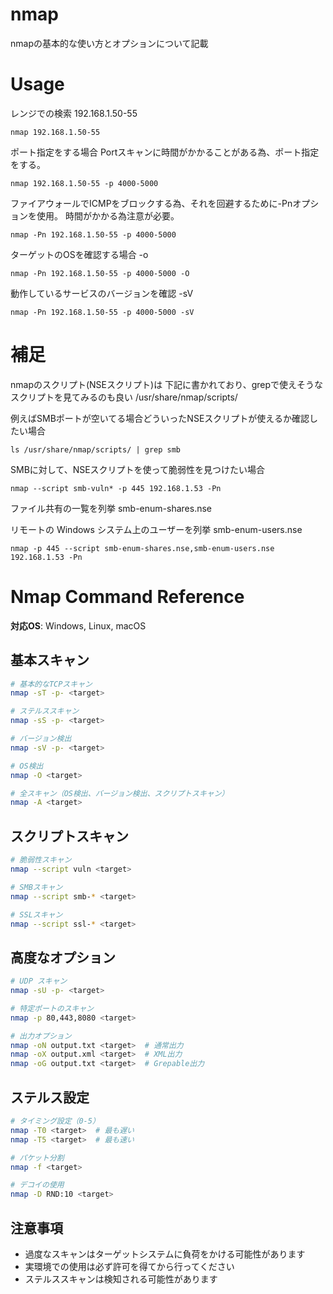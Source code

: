 # nmap
nmapの基本的な使い方とオプションについて記載

# Usage

レンジでの検索
192.168.1.50-55

```
nmap 192.168.1.50-55
```

ポート指定をする場合
Portスキャンに時間がかかることがある為、ポート指定をする。

```
nmap 192.168.1.50-55 -p 4000-5000
```

ファイアウォールでICMPをブロックする為、それを回避するために-Pnオプションを使用。
時間がかかる為注意が必要。

```
nmap -Pn 192.168.1.50-55 -p 4000-5000
```

ターゲットのOSを確認する場合 -o
```
nmap -Pn 192.168.1.50-55 -p 4000-5000 -O
```

動作しているサービスのバージョンを確認 -sV
```
nmap -Pn 192.168.1.50-55 -p 4000-5000 -sV
```

# 補足
nmapのスクリプト(NSEスクリプト)は
下記に書かれており、grepで使えそうなスクリプトを見てみるのも良い
/usr/share/nmap/scripts/

例えばSMBポートが空いてる場合どういったNSEスクリプトが使えるか確認したい場合
```
ls /usr/share/nmap/scripts/ | grep smb
```

SMBに対して、NSEスクリプトを使って脆弱性を見つけたい場合
```
nmap --script smb-vuln* -p 445 192.168.1.53 -Pn
```

ファイル共有の一覧を列挙 smb-enum-shares.nse

リモートの Windows システム上のユーザーを列挙 smb-enum-users.nse
```
nmap -p 445 --script smb-enum-shares.nse,smb-enum-users.nse 192.168.1.53 -Pn
```

# Nmap Command Reference

**対応OS**: Windows, Linux, macOS

## 基本スキャン
```bash
# 基本的なTCPスキャン
nmap -sT -p- <target>

# ステルススキャン
nmap -sS -p- <target>

# バージョン検出
nmap -sV -p- <target>

# OS検出
nmap -O <target>

# 全スキャン（OS検出、バージョン検出、スクリプトスキャン）
nmap -A <target>
```

## スクリプトスキャン
```bash
# 脆弱性スキャン
nmap --script vuln <target>

# SMBスキャン
nmap --script smb-* <target>

# SSLスキャン
nmap --script ssl-* <target>
```

## 高度なオプション
```bash
# UDP スキャン
nmap -sU -p- <target>

# 特定ポートのスキャン
nmap -p 80,443,8080 <target>

# 出力オプション
nmap -oN output.txt <target>  # 通常出力
nmap -oX output.xml <target>  # XML出力
nmap -oG output.txt <target>  # Grepable出力
```

## ステルス設定
```bash
# タイミング設定（0-5）
nmap -T0 <target>  # 最も遅い
nmap -T5 <target>  # 最も速い

# パケット分割
nmap -f <target>

# デコイの使用
nmap -D RND:10 <target>
```

## 注意事項
- 過度なスキャンはターゲットシステムに負荷をかける可能性があります
- 実環境での使用は必ず許可を得てから行ってください
- ステルススキャンは検知される可能性があります
